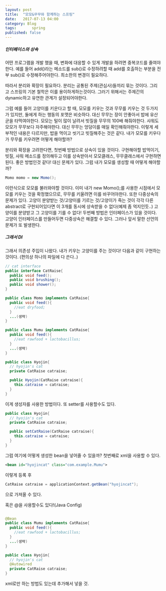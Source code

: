 ```yaml
---
layout: post
title:  "모모&무무와 함께하는 스프링"
date:   2017-07-13 04:00
category: Blog
tags: 		spring
published: false
---
```


##### 인터페이스와 상속
어떤 프로그램을 개발 했을 때, 변화에 대응할 수 있게 개발을 하려면 중복코드를 줄여야한다. 예를 들어 add()라는 메소드를 sub()로 수정하려할 때 add를 호출하는 부분을 전부 sub()로 수정해주어야한다. 최소한의 변경이 필요하다.

따라서 분리와 확장이 필요하다. 분리는 공통된 주제(관심사)들끼리 묶는 것이다. 그리고 스프링의 기본 철학은 이를 용이하게하는것이다. 그러기 위해서는 주제간의 dynamic하고 유연한 관계가 설정되어야한다.

그럼 예를 들어 고양이를 키운다고 할 때, 모모를 키우는 것과 무무를 키우는 것 두가지가 있지만, 둘에게 하는 행동의 포맷은 비슷하다. 대신 무무는 장이 안좋아서 밥에 유산균을 타먹여야한다. 모모는 털이 많이 날려서 빗질을 무무의 100배 해줘야한다. 샤워도 모모가 무무보다 자주해야한다. 대신 무무는 엉덩이를 매일 확인해줘야한다. 이렇게 세부적인 내용은 다르지만, 밥을 먹이고 씻기고 빗질해주는 것은 같다. 내가 모모를 키우다가 무무를 키우려면 어떻게 해야할까?

분리와 확장을 고려한다면, 첫번째 방법으로 상속이 있을 것이다. 구현해야할 밥먹이기, 빗질, 샤워 메소드를 정의해두고 이를 상속받아서 모모클래스, 무무클래스에서 구현하면 된다. 좋은 방법인것 같다! 대신 문제가 있다. 그럼 내가 모모를 생성할 때 어떻게 해야할까?
```java
Momo momo = new Momo();
```
이런식으로 모모를 불러와야할 것이다. 이미 내가 new Momo();를 사용한 시점에서 모모를 키우는 것을 확정했으므로, 무무를 키울려면 이를 바꾸어야한다. 또한 다중상속의 문제가 있다. 고양이 분양받는 것/고양이를 기르는 것/고양이가 죽는 것이 각각 다른 abstract로 구현되어있다면 이 3개를 동시에 상속받을 수 없다(예제 좀 억지인듯..) 고양이를 분양받고 그 고양이를 기를 수 없다!
두번째 방법은 인터페이스가 있을 것이다. 고양이 인터페이스를 만들어두면 다중상속은 해결할 수 있다. 그러나 앞서 말한 선언의 문제가 또 발생한다.

##### 그래서 DI
그래서 의존성 주입이 나왔다. 내가 키우는 고양이를 주는 것이다! 다음과 같이 구현하는 것이다. (편의상 하나의 파일에 다 쓴다..)
```java
// cat interface
public interface CatRaise{
  public void feed();
  public void brushing();
  public void shower();
}

public class Momo implements CatRaise{
  public void feed(){
    //eat dryfood;
  }
  ...(생략)
}

public class Mumu implements CatRaise{
  public void feed(){
    //eat rawfood + lactobacillus;
  }
  ...(생략)
}

public class Hyojin{
  // hyojin's cat
  private CatRaise catraise;

  public Hyojin(CatRaise catraise){
    this.catraise = catraise;
  }
}

```
이게 생성자를 사용한 방법이다. 또 setter를 사용할수도 있다.
```java
public class Hyojin{
  // hyojin's cat
  private CatRaise catraise;

  public setCatRaise(CatRaise catraise){
    this.catraise = catraise;
  }
}
```
그럼 여기에 어떻게 생성한 bean을 넣어줄 수 있을까?
첫번째로 xml을 사용할 수 있다.
```xml
<bean id="hyojincat" class="com.example.Mumu">
```
이렇게 등록 후
```java
CatRaise catraise = applicationContext.getBean("hyojincat");
```
으로 가져올 수 있다.

혹은 @을 사용할수도 있다!(Java Config)
```java

@Bean
public class Mumu implements CatRaise{
  public void feed(){
    //eat rawfood + lactobacillus;
  }
  ...(생략)
}

public class Hyojin{
  // hyojin's cat
  @Autowired
  private CatRaise catraise;
}
```
xml로만 하는 방법도 있는데 추가해서 넣을 것.
